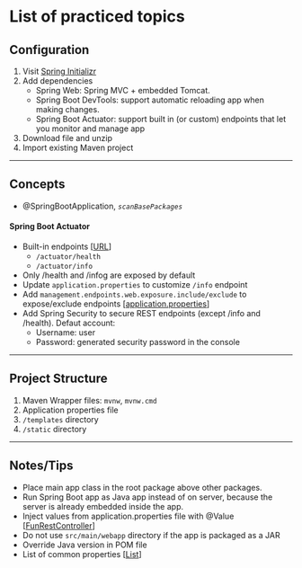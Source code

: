 # List of practiced topics

## Configuration
1. Visit [Spring Initializr](https://start.spring.io/)
2. Add dependencies
   - Spring Web: Spring MVC + embedded Tomcat.
   - Spring Boot DevTools: support automatic reloading app when making changes.
   - Spring Boot Actuator: support built in (or custom) endpoints that let you monitor and manage app
3. Download file and unzip
4. Import existing Maven project

---

## Concepts
- @SpringBootApplication, *```scanBasePackages```*
#### Spring Boot Actuator
- Built-in endpoints 
[[URL](https://docs.spring.io/spring-boot/docs/1.5.x/reference/html/production-ready-endpoints.html)]
  - ```/actuator/health```
  - ```/actuator/info```
- Only /health and /infog are exposed by default
- Update ```application.properties``` to customize ```/info``` endpoint  
- Add ```management.endpoints.web.exposure.include/exclude``` to expose/exclude endpoints 
[[application.properties]()]
- Add Spring Security to secure REST endpoints (except /info and /health). Defaut account:
  - Username: user
  - Password: generated security password in the console

---

## Project Structure
1. Maven Wrapper files: ```mvnw```, ```mvnw.cmd```
2. Application properties file
3. ```/templates``` directory
4. ```/static``` directory

---

## Notes/Tips
- Place main app class in the root package above other packages.
- Run Spring Boot app as Java app instead of on server, because the server is already embedded inside the app.
- Inject values from application.properties file with @Value 
[[FunRestController]()]
- Do not use ```src/main/webapp``` directory if the app is packaged as a JAR
- Override Java version in POM file
- List of common properties 
[[List](https://docs.spring.io/spring-boot/docs/current/reference/html/appendix-application-properties.html#common-application-properties)]



